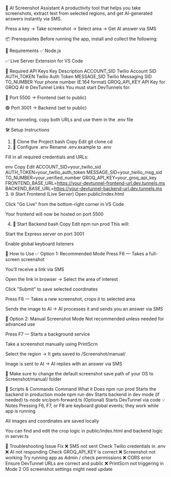 🧠 AI Screenshot Assistant
A productivity tool that helps you take screenshots, extract text from selected regions, and get AI-generated answers instantly via SMS.

Press a key → Take screenshot → Select area → Get AI answer via SMS

📦 Prerequisites
Before running the app, install and collect the following:

🔧 Requirements
✅ Node.js

✅ Live Server Extension for VS Code

🔐 Required API Keys
Key Description
ACCOUNT_SID Twilio Account SID
AUTH_TOKEN Twilio Auth Token
MESSAGE_SID Twilio Messaging SID
TO_NUMBER Your phone number (E.164 format)
GROQ_API_KEY API Key for GROQ AI
🌐 DevTunnel Links
You must start DevTunnels for:

🔵 Port 5500 → Frontend (set to public)

🟢 Port 3001 → Backend (set to public)

After tunneling, copy both URLs and use them in the .env file

🛠️ Setup Instructions

1. 📁 Clone the Project
   bash
   Copy
   Edit
   git clone <your-repo-url>
   cd <project-folder>
2. 📄 Configure .env
   Rename .env.example to .env

Fill in all required credentials and URLs:

env
Copy
Edit
ACCOUNT_SID=your_twilio_sid
AUTH_TOKEN=your_twilio_auth_token
MESSAGE_SID=your_twilio_msg_sid
TO_NUMBER=your_verified_number
GROQ_API_KEY=your_groq_api_key
FRONTEND_BASE_URL=https://your-devtunnel-frontend-url.dev.tunnels.ms
BACKEND_BASE_URL=https://your-devtunnel-backend-url.dev.tunnels.ms 3. 🌐 Start Frontend (Live Server)
Open public/index.html

Click "Go Live" from the bottom-right corner in VS Code

Your frontend will now be hosted on port 5500

4. 🚀 Start Backend
   bash
   Copy
   Edit
   npm run prod
   This will:

Start the Express server on port 3001

Enable global keyboard listeners

🧪 How to Use
✅ Option 1: Recommended Mode
Press F6 — Takes a full-screen screenshot

You’ll receive a link via SMS

Open the link in browser → Select the area of interest

Click "Submit" to save selected coordinates

Press F8 — Takes a new screenshot, crops it to selected area

Sends the image to AI → AI processes it and sends you an answer via SMS

🧩 Option 2: Manual Screenshot Mode
Not recommended unless needed for advanced use

Press F7 — Starts a background service

Take a screenshot manually using PrintScrn

Select the region → It gets saved to /Screenshot/manual/

Image is sent to AI → AI replies with an answer via SMS

📌 Make sure to change the default screenshot save path of your OS to Screenshot/manual/ folder

🧰 Scripts & Commands
Command What it Does
npm run prod Starts the backend in production mode
npm run dev Starts backend in dev mode (if needed)
ts-node src/port-forward.ts (Optional) Starts DevTunnel via code
💡 Notes
Pressing F6, F7, or F8 are keyboard global events; they work while app is running

All images and coordinates are saved locally

You can find and edit the crop logic in public/index.html and backend logic in server.ts

💬 Troubleshooting
Issue Fix
❌ SMS not sent Check Twilio credentials in .env
❌ AI not responding Check GROQ_API_KEY is correct
❌ Screenshot not working Try running app as Admin / check permissions
❌ CORS error Ensure DevTunnel URLs are correct and public
❌ PrintScrn not triggering in Mode 2 OS screenshot settings might need update
